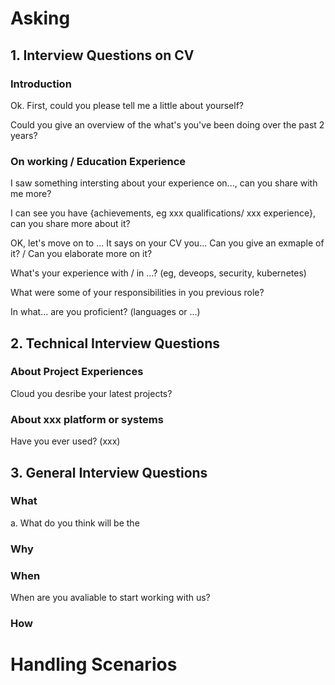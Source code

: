 # Asking

## 1. Interview Questions on CV

### Introduction

Ok. First, could you please tell me a little about yourself?

Could you give an overview of the what's you've been doing over the past 2 years?

### On working / Education Experience

I saw something intersting about your experience on..., can you share with me more?

I can see you have {achievements, eg xxx qualifications/ xxx experience}, can you share more about it?

OK, let's move on to ...
It says on your CV you...
Can you give an exmaple of it?  / Can you elaborate more on it?

What's  your experience with / in ...?  (eg, deveops, security, kubernetes)

What were some of your responsibilities in you previous role?

In what... are you proficient? (languages or ...)

## 2. Technical Interview Questions

### About Project Experiences

Cloud you desribe your latest projects?

### About xxx platform or systems

Have you ever used? (xxx)

## 3. General Interview Questions

### What

a. What do you think will be the 

### Why

### When

When are you avaliable to start working with us?

### How 


# Handling Scenarios



